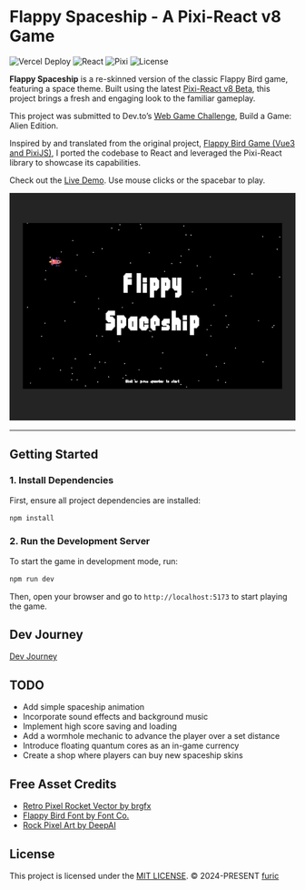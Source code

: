 # Flappy Spaceship - A Pixi-React v8 Game

![Vercel Deploy](https://deploy-badge.vercel.app/vercel/flappy-spaceship) ![React](https://img.shields.io/badge/react-v18.3.1-85d9f7.svg) ![Pixi](https://img.shields.io/badge/pixi-v8.4.1-df3062.svg) ![License](https://img.shields.io/badge/license-MIT-greeen)

**Flappy Spaceship** is a re-skinned version of the classic Flappy Bird game, featuring a space theme. Built using the latest [Pixi-React v8 Beta](https://github.com/pixijs/pixi-react/tree/beta), this project brings a fresh and engaging look to the familiar gameplay.

This project was submitted to Dev.to’s [Web Game Challenge](https://dev.to/challenges/webgame), Build a Game: Alien Edition.

Inspired by and translated from the original project, [Flappy Bird Game (Vue3 and PixiJS)](https://github.com/hairyf/vue3-pixi-flappy-bird/tree/main), I ported the codebase to React and leveraged the Pixi-React library to showcase its capabilities.

Check out the [Live Demo](https://flappy-spaceship.vercel.app). Use mouse clicks or the spacebar to play.

<p align="center">
  <img src="./public/screenshots/1.png" height="400px">
</p>

---

## Getting Started

### 1. Install Dependencies
First, ensure all project dependencies are installed:

```bash
npm install
```

### 2. Run the Development Server
To start the game in development mode, run:

```bash
npm run dev
```

Then, open your browser and go to `http://localhost:5173` to start playing the game.


## Dev Journey
[Dev Journey](https://www.richardfu.net/flappy-spaceship-exploring-the-frontiers-of-pixi-react-v8-beta/)


## TODO
- Add simple spaceship animation
- Incorporate sound effects and background music
- Implement high score saving and loading
- Add a wormhole mechanic to advance the player over a set distance
- Introduce floating quantum cores as an in-game currency
- Create a shop where players can buy new spaceship skins


## Free Asset Credits

- [Retro Pixel Rocket Vector by brgfx](https://www.freepik.com/free-vector/retro-pixel-rocket-vector_50448014.htm)
- [Flappy Bird Font by Font Co.](https://www.fontspace.com/flappy-bird-font-f21349)
- [Rock Pixel Art by DeepAI](https://deepai.org/)


## License

This project is licensed under the [MIT LICENSE](./LICENSE).
© 2024-PRESENT [furic](https://github.com/furic)
